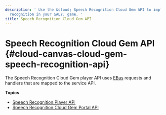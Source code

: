 ```yaml
---
description: ' Use the &cloud; Speech Recognition Cloud Gem API to implement speech
  recognition in your &ALY; game. '
title: Speech Recognition Cloud Gem API
---
```

# Speech Recognition Cloud Gem API {#cloud-canvas-cloud-gem-speech-recognition-api}

The Speech Recognition Cloud Gem player API uses [EBus](/docs/userguide/programming/ebus/intro.md) requests and handlers that are mapped to the service API\.

**Topics**
+ [Speech Recognition Player API](/docs/userguide/gems/cloud-canvas/speech-recognition-api-player.md)
+ [Speech Recognition Cloud Gem Portal API](/docs/userguide/gems/cloud-canvas/speech-recognition-api-cgp.md)
